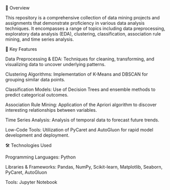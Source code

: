 📌 Overview

This repository is a comprehensive collection of data mining projects and assignments that demonstrate proficiency in various data analysis techniques. It encompasses a range of topics including data preprocessing, exploratory data analysis (EDA), clustering, classification, association rule mining, and time series analysis.

🧠 Key Features

Data Preprocessing & EDA: Techniques for cleaning, transforming, and visualizing data to uncover underlying patterns.

Clustering Algorithms: Implementation of K-Means and DBSCAN for grouping similar data points.

Classification Models: Use of Decision Trees and ensemble methods to predict categorical outcomes.

Association Rule Mining: Application of the Apriori algorithm to discover interesting relationships between variables.

Time Series Analysis: Analysis of temporal data to forecast future trends.

Low-Code Tools: Utilization of PyCaret and AutoGluon for rapid model development and deployment.

🛠️ Technologies Used

Programming Languages: Python

Libraries & Frameworks: Pandas, NumPy, Scikit-learn, Matplotlib, Seaborn, PyCaret, AutoGluon

Tools: Jupyter Notebook

